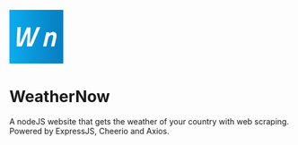 ![alt text](logo.png)
# WeatherNow
 A nodeJS website that gets the weather of your country with web scraping. Powered by ExpressJS, Cheerio and Axios. 
